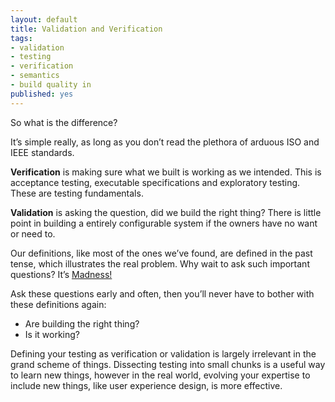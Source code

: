 ```yaml
---
layout: default
title: Validation and Verification
tags:
- validation
- testing
- verification
- semantics
- build quality in
published: yes
---
```

So what is the difference?

It’s simple really, as long as you don’t read the plethora of arduous ISO and IEEE standards.

**Verification** is making sure what we built is working as we intended. This is acceptance testing, executable specifications and exploratory testing. These are testing fundamentals.

**Validation** is asking the question, did we build the right thing? There is little point in building a entirely configurable system if the owners have no want or need to.

Our definitions, like most of the ones we’ve found, are defined in the past tense, which illustrates the real problem. Why wait to ask such important questions? It’s [Madness!](http://www.youtube.com/watch?v=eZeYVIWz99I)

Ask these questions early and often, then you’ll never have to bother with these definitions again:
 * Are building the right thing?
 * Is it working?

Defining your testing as verification or validation is largely irrelevant in the grand scheme of things. Dissecting testing into small chunks is a useful way to learn new things, however in the real world, evolving your expertise to include new things, like user experience design, is more effective.